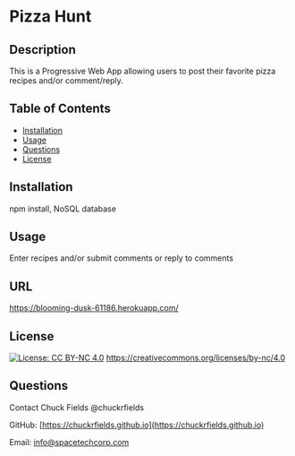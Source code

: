 # Pizza Hunt

## Description

This is a Progressive Web App allowing users to post their favorite pizza recipes and/or comment/reply. 

## Table of Contents

* [Installation](#installation)
* [Usage](#usage)
* [Questions](#questions)
* [License](#license)


## Installation

npm install, NoSQL database

## Usage

Enter recipes and/or submit comments or reply to comments

## URL

https://blooming-dusk-61186.herokuapp.com/


## License

[![License: CC BY-NC 4.0](https://img.shields.io/badge/License-CC%20BY--NC%204.0-lightgrey.svg)](https://creativecommons.org/licenses/by-nc/4.0/)
https://creativecommons.org/licenses/by-nc/4.0

## Questions

  Contact Chuck Fields  @chuckrfields 
  
  GitHub: [https://chuckrfields.github.io](https://chuckrfields.github.io) 
  
  Email: [info@spacetechcorp.com](mailto:info@spacetechcorp.com)
